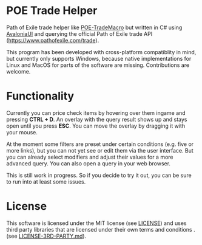 # POE Trade Helper

Path of Exile trade helper like [POE-TradeMacro](https://github.com/PoE-TradeMacro/POE-TradeMacro) but written in C# using [AvaloniaUI](https://github.com/AvaloniaUI/Avalonia) and querying the official Path of Exile trade API (https://www.pathofexile.com/trade).

This program has been developed with cross-platform compatiblity in mind, but currently only supports Windows, because native implementations for Linux and MacOS for parts of the software are missing. Contributions are welcome.

# Functionality

Currently you can price check items by hovering over them ingame and pressing **CTRL + D**. An overlay with the query result shows up and stays open until you press **ESC**. You can move the overlay by dragging it with your mouse.

At the moment some filters are preset under certain conditions (e.g. five or more links), but you can not yet see or edit them via the user interface. But you can already select modifiers and adjust their values for a more advanced query. You can also open a query in your web browser.

This is still work in progress. So if you decide to try it out, you can be sure to run into at least some issues.

# License

This software is licensed under the MIT license (see [LICENSE](LICENSE)) and uses third party libraries that are licensed under their own terms and conditions . (see [LICENSE-3RD-PARTY.md](LICENSE-3RD-PARTY.md)).

